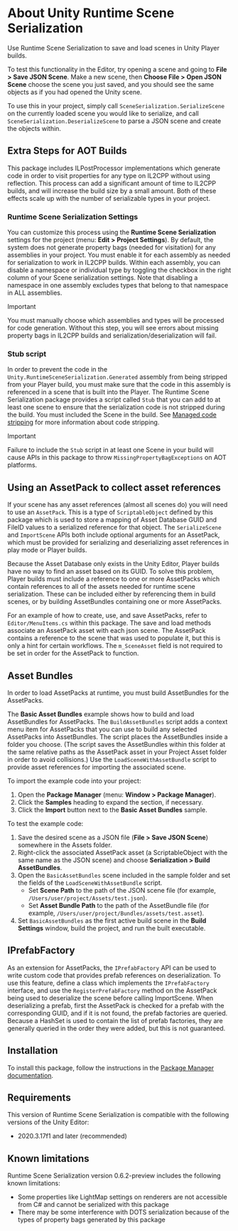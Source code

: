 # About Unity Runtime Scene Serialization

Use Runtime Scene Serialization to save and load scenes in Unity Player builds.

To test this functionality in the Editor, try opening a scene and going to **File > Save JSON Scene**. Make a new scene, then **Choose File > Open JSON Scene** choose the scene you just saved, and you should see the same objects as if you had opened the Unity scene.

To use this in your project, simply call `SceneSerialization.SerializeScene` on the currently loaded scene you would like to serialize, and call `SceneSerialization.DeserializeScene` to parse a JSON scene and create the objects within.

## Extra Steps for AOT Builds
This package includes ILPostProcessor implementations which generate code in order to visit properties for any type on IL2CPP without using reflection. This process can add a significant amount of time to IL2CPP builds, and will increase the build size by a small amount. Both of these effects scale up with the number of serializable types in your project.

### Runtime Scene Serialization Settings

You can customize this process using the **Runtime Scene Serialization** settings for the project (menu: **Edit > Project Settings**). By default, the system does not generate property bags (needed for visitation) for any assemblies in your project. You must enable it for each assembly as needed for serialization to work in IL2CPP builds. Within each assembly, you can disable a namespace or individual type by toggling the checkbox in the right column of your Scene serialization settings. Note that disabling a namespace in one assembly excludes types that belong to that namespace in ALL assemblies.

> [!IMPORTANT]
> You must manually choose which assemblies and types will be processed for code generation. Without this step, you will see errors about missing property bags in IL2CPP builds and serialization/deserialization will fail.

### Stub script

In order to prevent the code in the `Unity.RuntimeSceneSerialization.Generated` assembly from being stripped from your Player build, you must make sure that the code in this assembly is referenced in a scene that is built into the Player. The Runtime Scene Serialization package provides a script called `Stub` that you can add to at least one scene to ensure that the serialization code is not stripped during the build. You must included the Scene in the build. See [Managed code stripping](https://docs.unity3d.com/Manual/ManagedCodeStripping.html) for more information about code stripping.

> [!IMPORTANT]
> Failure to include the `Stub` script in at least one Scene in your build will cause APIs in this package to throw `MissingPropertyBagExceptions` on AOT platforms.

## Using an AssetPack to collect asset references

If your scene has any asset references (almost all scenes do) you will need to use an `AssetPack`. This is a type of `ScriptableObject` defined by this package which is used to store a mapping of Asset Database GUID and FileID values to a serialized reference for that object. The `SerializeScene` and `ImportScene` APIs both include optional arguments for an AssetPack, which must be provided for serializing and deserializing asset references in play mode or Player builds.

Because the Asset Database only exists in the Unity Editor, Player builds have no way to find an asset based on its GUID. To solve this problem, Player builds must include a reference to one or more AssetPacks which contain references to all of the assets needed for runtime scene serialization. These can be included either by referencing them in build scenes, or by building AssetBundles containing one or more AssetPacks.

For an example of how to create, use, and save AssetPacks, refer to `Editor/MenuItems.cs` within this package. The save and load methods associate an AssetPack asset with each json scene. The AssetPack contains a reference to the scene that was used to populate it, but this is only a hint for certain workflows. The `m_SceneAsset` field is not required to be set in order for the AssetPack to function.

## Asset Bundles

In order to load AssetPacks at runtime, you must build AssetBundles for the AssetPacks.  

The **Basic Asset Bundles** example shows how to build and load AssetBundles for AssetPacks. The `BuildAssetBundles` script adds a context menu item for AssetPacks that you can use to build any selected AssetPacks into AssetBundles. The script places the AssetBundles inside a folder you choose. (The script saves the AssetBundles within this folder at the same relative paths as the AssetPack asset in your Project Asset folder in order to avoid collisions.) Use the `LoadSceneWithAssetBundle` script to provide asset references for importing the associated scene. 

To import the example code into your project:

1. Open the **Package Manager** (menu: **Window > Package Manager**).
2. Click the **Samples** heading to expand the section, if necessary.
3. Click the **Import** button next to the **Basic Asset Bundles** sample. 

To test the example code:

1. Save the desired scene as a JSON file (**File > Save JSON Scene**) somewhere in the Assets folder.
2. Right-click the associated AssetPack asset (a ScriptableObject with the same name as the JSON scene) and choose **Serialization > Build AssetBundles**.
3. Open the `BasicAssetBundles` scene included in the sample folder and set the fields of the `LoadSceneWithAssetBundle` script.
   - Set **Scene Path** to the path of the JSON scene file (for example, `/Users/user/project/Assets/test.json`).
   - Set **Asset Bundle Path** to the path of the AssetBundle file (for example, `/Users/user/project/Bundles/assets/test.asset`).
4. Set `BasicAssetBundles` as the first active build scene in the **Build Settings** window, build the project, and run the built executable.

## IPrefabFactory

As an extension for AssetPacks, the `IPrefabFactory` API can be used to write custom code that provides prefab references on deserialization. To use this feature, define a class which implements the `IPrefabFactory` interface, and use the `RegisterPrefabFactory` method on the AssetPack being used to deserialize the scene before calling ImportScene. When deserializing a prefab, first the AssetPack is checked for a prefab with the corresponding GUID, and if it is not found, the prefab factories are queried. Because a HashSet is used to contain the list of prefab factories, they are generally queried in the order they were added, but this is not guaranteed. 

<a name="Installation"></a>

## Installation

To install this package, follow the instructions in the [Package Manager documentation](https://docs.unity3d.com/Manual/upm-ui-install.html).

## Requirements

This version of Runtime Scene Serialization is compatible with the following versions of the Unity Editor:

* 2020.3.17f1 and later (recommended)

## Known limitations

Runtime Scene Serialization version 0.6.2-preview includes the following known limitations:

* Some properties like LightMap settings on renderers are not accessible from C# and cannot be serialized with this package
* There may be some interference with DOTS serialization because of the types of property bags generated by this package
